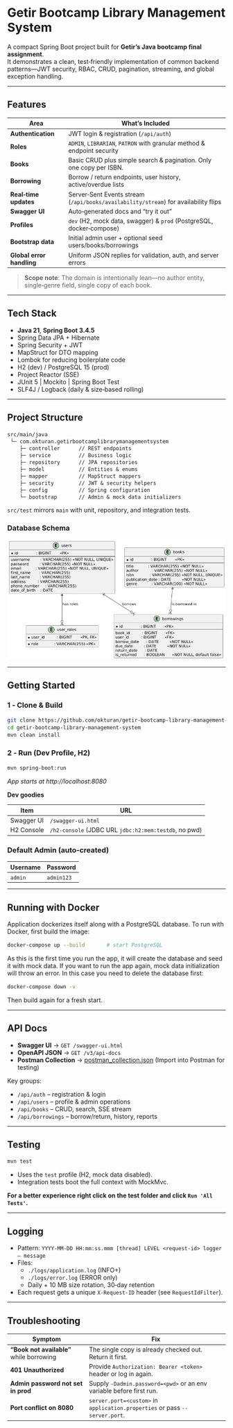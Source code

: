 # Getir Bootcamp Library Management System

A compact Spring Boot project built for **Getir’s Java bootcamp final assignment**.  
It demonstrates a clean, test‑friendly implementation of common backend patterns—JWT security, RBAC, CRUD, pagination, streaming, and global exception handling.

---

## Features
| Area                     | What’s Included |
|--------------------------|-----------------|
| **Authentication**       | JWT login & registration (`/api/auth`) |
| **Roles**                | `ADMIN`, `LIBRARIAN`, `PATRON` with granular method & endpoint security |
| **Books**                | Basic CRUD plus simple search & pagination. Only one copy per ISBN. |
| **Borrowing**            | Borrow / return endpoints, user history, active/overdue lists |
| **Real‑time updates**    | Server‑Sent Events stream (`/api/books/availability/stream`) for availability flips |
| **Swagger UI**           | Auto‑generated docs and “try it out” |
| **Profiles**             | `dev` (H2, mock data, swagger) & `prod` (PostgreSQL, docker‑compose) |
| **Bootstrap data**       | Initial admin user + optional seed users/books/borrowings |
| **Global error handling**| Uniform JSON replies for validation, auth, and server errors |

> **Scope note**: The domain is intentionally lean—no author entity, single‑genre field, single copy of each book.

---

## Tech Stack
* **Java 21**, **Spring Boot 3.4.5**
* Spring Data JPA + Hibernate
* Spring Security + JWT
* MapStruct for DTO mapping
* Lombok for reducing boilerplate code
* H2 (dev) / PostgreSQL 15 (prod)
* Project Reactor (SSE)
* JUnit 5 | Mockito | Spring Boot Test
* SLF4J / Logback (daily & size‑based rolling)

---

## Project Structure
```
src/main/java
 └─ com.okturan.getirbootcamplibrarymanagementsystem
    ├─ controller      // REST endpoints
    ├─ service         // Business logic
    ├─ repository      // JPA repositories
    ├─ model           // Entities & enums
    ├─ mapper          // MapStruct mappers
    ├─ security        // JWT & security helpers
    ├─ config          // Spring configuration
    └─ bootstrap       // Admin & mock data initializers
```
`src/test` mirrors `main` with unit, repository, and integration tests.

### Database Schema
![Database Schema](db_diagram.png)

---

## Getting Started

### 1 ‑ Clone & Build
```bash
git clone https://github.com/okturan/getir-bootcamp-library-management-system.git
cd getir-bootcamp-library-management-system
mvn clean install
```

### 2 ‑ Run (Dev Profile, H2)
```bash
mvn spring-boot:run
```
*App starts at http://localhost:8080*

**Dev goodies**

| Item       | URL |
|------------|-----|
| Swagger UI | `/swagger-ui.html` |
| H2 Console | `/h2-console` (JDBC URL `jdbc:h2:mem:testdb`, no pwd) |

### Default Admin (auto‑created)

| Username | Password |
|----------|----------|
| `admin`  | `admin123` |

---

## Running with Docker
Application dockerizes itself along with a PostgreSQL database.
To run with Docker, first build the image:

```bash
docker-compose up --build       # start PostgreSQL
```
As this is the first time you run the app, it will create the database and seed it with mock data.
If you want to run the app again, mock data initialization will throw an error. In this case you need to delete the database first:
```bash
docker-compose down -v
```

Then build again for a fresh start.

---

## API Docs
* **Swagger UI** → `GET /swagger-ui.html`
* **OpenAPI JSON** → `GET /v3/api-docs`
* **Postman Collection** → [postman_collection.json](postman_collection.json) (Import into Postman for testing)

Key groups:
* `/api/auth` – registration & login
* `/api/users` – profile & admin operations
* `/api/books` – CRUD, search, SSE stream
* `/api/borrowings` – borrow/return, history, reports

---

## Testing
```bash
mvn test
```
* Uses the `test` profile (H2, mock data disabled).
* Integration tests boot the full context with MockMvc.

**For a better experience right click on the test folder and click `Run 'All Tests'`.**

---

## Logging
* Pattern: `YYYY‑MM‑DD HH:mm:ss.mmm [thread] LEVEL <request‑id> logger – message`
* Files:
  * `./logs/application.log` (INFO+)
  * `./logs/error.log` (ERROR only)
  * Daily + 10 MB size rotation, 30‑day retention
* Each request gets a unique `X‑Request-ID` header (see `RequestIdFilter`).

---

## Troubleshooting

| Symptom | Fix |
|---------|-----|
| **“Book not available”** while borrowing | The single copy is already checked out. Return it first. |
| **401 Unauthorized** | Provide `Authorization: Bearer <token>` header or log in again. |
| **Admin password not set in prod** | Supply `-Dadmin.password=<pwd>` or an env variable before first run. |
| **Port conflict on 8080** | `server.port=<custom>` in `application.properties` or pass `--server.port`. |
